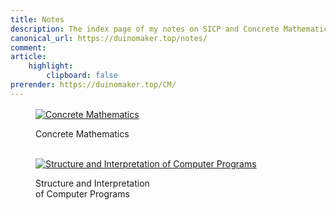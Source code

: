 ```yaml
---
title: Notes
description: The index page of my notes on SICP and Concrete Mathematics
canonical_url: https://duinomaker.top/notes/
comment:
article:
    highlight:
        clipboard: false
prerender: https://duinomaker.top/CM/
---
```


<div class="level" style="margin-top: 1rem;">
<div class="level-item">
<figure class="image">
<a href="/CM/" target="_self"><img class="image book-cover not-gallery-item" src="https://cdn.jsdelivr.net/gh/duinomaker/HexoBlog@5fa4ab4/source/images/books/cm.jpg" alt="Concrete Mathematics" /></a>
<p class="rigid">Concrete Mathematics<br /><br /></p>
</figure>
</div>

<div class="level-item">
<figure class="image">
<a href="/SICP/" target="_self"><img class="image book-cover not-gallery-item" src="https://cdn.jsdelivr.net/gh/duinomaker/HexoBlog@5fa4ab4/source/images/books/sicp.jpg" alt="Structure and Interpretation of Computer Programs" /></a>
<p class="rigid">Structure and Interpretation<br />of Computer Programs</p>
</figure>
</div>

<!-- <div class="tile">
<figure class="image has-mb-6">
<a href="/ITOC/" target="_self"><img class="image book-cover not-gallery-item" src="https://cdn.jsdelivr.net/gh/duinomaker/HexoBlog@5fa4ab4/source/images/books/itoc.jpg" alt="Introdoction to the Theory of Computation" /></a>
<p class="rigid">Introduction to the<br />Theory of Computation</p>
</figure>
</div> -->
</div>